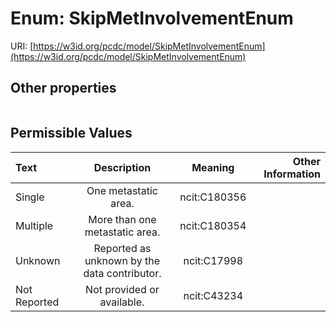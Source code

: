 
# Enum: SkipMetInvolvementEnum




URI: [https://w3id.org/pcdc/model/SkipMetInvolvementEnum](https://w3id.org/pcdc/model/SkipMetInvolvementEnum)


## Other properties

|  |  |  |
| --- | --- | --- |

## Permissible Values

| Text | Description | Meaning | Other Information |
| :--- | :---: | :---: | ---: |
| Single | One metastatic area. | ncit:C180356 |  |
| Multiple | More than one metastatic area. | ncit:C180354 |  |
| Unknown | Reported as unknown by the data contributor. | ncit:C17998 |  |
| Not Reported | Not provided or available. | ncit:C43234 |  |

